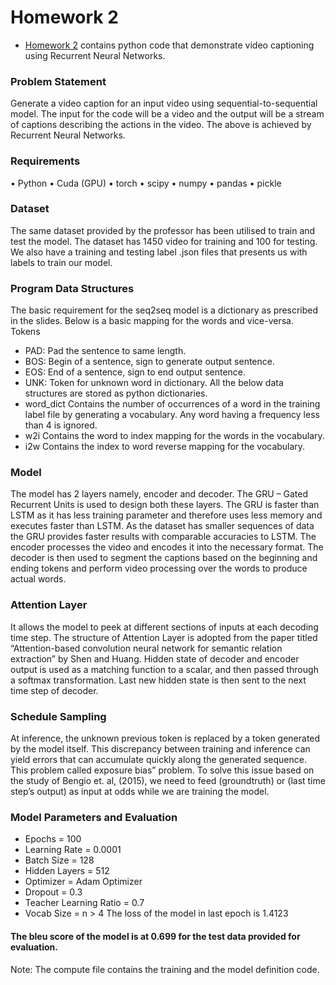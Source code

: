 # Homework 2
- [Homework 2](https://github.com/nik1097/Deep-Learning/tree/master/Homework%202) contains python code that demonstrate video captioning using Recurrent Neural Networks.
### Problem Statement
Generate a video caption for an input video using sequential-to-sequential model. The input for the code will be a video and the output will be a stream of captions describing the actions in the video. 
The above is achieved by Recurrent Neural Networks. 
### Requirements
• Python
• Cuda (GPU)
• torch 
• scipy
• numpy
• pandas
• pickle
### Dataset
The same dataset provided by the professor has been utilised to train and test the model. 
The dataset has 1450 video for training and 100 for testing. We also have a training and testing label .json files that presents us with labels to train our model.
### Program Data Structures
The basic requirement for the seq2seq model is a dictionary as prescribed in the slides. Below is a basic mapping for the words and vice-versa.
Tokens
- PAD: Pad the sentence to same length.
- BOS: Begin of a sentence, sign to generate output sentence.
- EOS: End of a sentence, sign to end output sentence.
- UNK: Token for unknown word in dictionary.
All the below data structures are stored as python dictionaries.
- word_dict
  Contains the number of occurrences of a word in the training label file by generating a vocabulary. Any word having a frequency less than 4 is ignored.
- w2i
Contains the word to index mapping for the words in the vocabulary.
- i2w
Contains the index to word reverse mapping for the vocabulary.
### Model
The model has 2 layers namely, encoder and decoder. The GRU – Gated Recurrent Units is used to design both these layers. The GRU is faster than LSTM as it has less training parameter and therefore 
uses less memory and executes faster than LSTM. As the dataset has smaller sequences of data the GRU provides faster results with comparable accuracies to LSTM.
The encoder processes the video and encodes it into the necessary format. The decoder is then used to segment the captions based on the beginning and ending tokens and perform video processing 
over the words to produce actual words.
### Attention Layer
It allows the model to peek at different sections of inputs at each decoding time step. The structure of Attention Layer is adopted from the paper titled “Attention-based convolution neural network for 
semantic relation extraction” by Shen and Huang. Hidden state of decoder and encoder output is used as a matching function to a scalar, and then passed through a softmax transformation. Last 
new hidden state is then sent to the next time step of decoder.
### Schedule Sampling
At inference, the unknown previous token is replaced by a token generated by the model itself. This discrepancy between training and inference can yield errors that can accumulate quickly along the 
generated sequence. This problem called exposure bias” problem. To solve this issue based on the study of Bengio et. al, (2015), we need to feed (groundtruth) or (last time step’s output) as input at 
odds while we are training the model.
### Model Parameters and Evaluation
- Epochs = 100
- Learning Rate = 0.0001
- Batch Size = 128
- Hidden Layers = 512
- Optimizer = Adam Optimizer
- Dropout = 0.3
- Teacher Learning Ratio = 0.7
- Vocab Size = n > 4
The loss of the model in last epoch is 1.4123
#### The bleu score of the model is at 0.699 for the test data provided for evaluation.

Note: The compute file contains the training and the model definition code.
